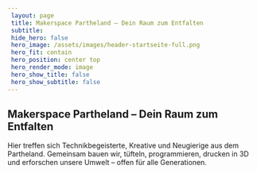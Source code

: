 ```yaml
---
 layout: page
 title: Makerspace Partheland – Dein Raum zum Entfalten
 subtitle: 
 hide_hero: false
 hero_image: /assets/images/header-startseite-full.png
 hero_fit: contain
 hero_position: center top
 hero_render_mode: image
 hero_show_title: false
 hero_show_subtitle: false
---
```

## Makerspace Partheland – Dein Raum zum Entfalten

Hier treffen sich Technikbegeisterte, Kreative und Neugierige aus dem Partheland. Gemeinsam bauen wir, tüfteln, programmieren, drucken in 3D und erforschen unsere Umwelt – offen für alle Generationen.
